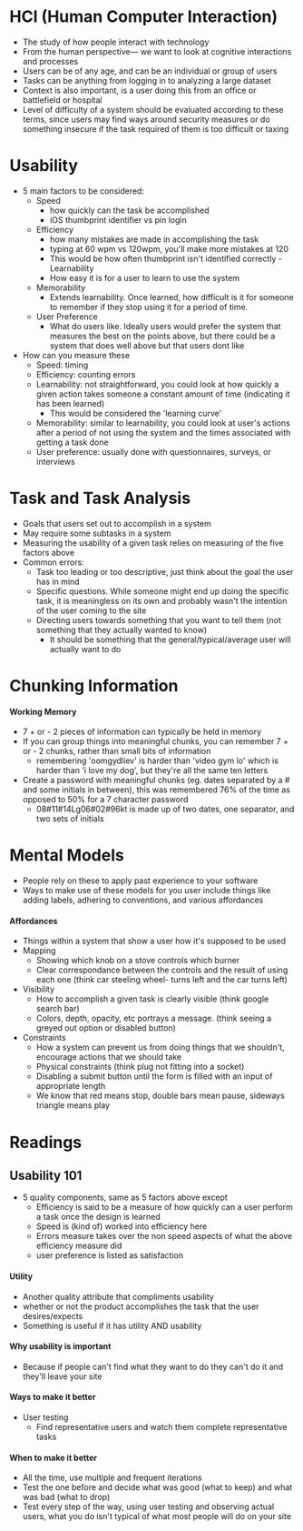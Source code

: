 # HCI (Human Computer Interaction)
- The study of how people interact with technology
- From the human perspective— we want to look at cognitive interactions and processes
- Users can be of any age, and can be an individual or group of users
- Tasks can be anything from logging in to analyzing a large dataset
- Context is also important, is a user doing this from an office or battlefield or hospital
- Level of difficulty of a system should be evaluated according to these terms, since users may find ways around security measures or do something insecure if the task required of them is too difficult or taxing

# Usability
- 5 main factors to be considered:
  - Speed
    - how quickly can the task be accomplished
    - iOS thumbprint identifier vs pin login
  - Efficiency
    - how many mistakes are made in accomplishing the task
    - typing at 60 wpm vs 120wpm, you'll make more mistakes at 120
    - This would be how often thumbprint isn't identified correctly
  -Learnability
    - How easy it is for a user to learn to use the system
  - Memorability
    - Extends learnability.  Once learned, how difficult is it for someone to remember if they stop using it for a period of time.
  - User Preference
    - What do users like.  Ideally users would prefer the system that measures the best on the points above, but there could be a system that does well above but that users dont like
- How can you measure these
  - Speed: timing
  - Efficiency: counting errors
  - Learnability: not straightforward, you could look at how quickly a given action takes someone a constant amount of time (indicating it has been learned)
    - This would be considered the 'learning curve'
  - Memorability: similar to learnability, you could look at user's actions after a period of not using the system and the times associated with getting a task done
  - User preference: usually done with questionnaires, surveys, or interviews 

# Task and Task Analysis
- Goals that users set out to accomplish in a system
- May require some subtasks in a system
- Measuring the usability of a given task relies on measuring of the five factors above
- Common errors:
  - Task too leading or too descriptive, just think about the goal the user has in mind
  - Specific questions.  While someone might end up doing the specific task, it is meaningless on its own and probably wasn't the intention of the user coming to the site
  - Directing users towards something that you want to tell them (not something that they actually wanted to know)
    - It should be something that the general/typical/average user will actually want to do

# Chunking Information
#### Working Memory
- 7 + or - 2 pieces of information can typically be held in memory
- If you can group things into meaningful chunks, you can remember 7 + or - 2 chunks, rather than small bits of information
  - remembering 'oomgydliev' is harder than 'video gym lo' which is harder than 'i love my dog', but they're all the same ten letters
- Create a password with meaningful chunks (eg. dates separated by a # and some initials in between), this was remembered 76% of the time as opposed to 50% for a 7 character password
  - 08#11#14Lg06#02#96kt is made up of two dates, one separator, and two sets of initials

# Mental Models
- People rely on these to apply past experience to your software
- Ways to make use of these models for you user include things like adding labels, adhering to conventions, and various affordances 

#### Affordances
- Things within a system that show a user how it's supposed to be used
- Mapping
  - Showing which knob on a stove controls which burner
  - Clear correspondance between the controls and the result of using each one (think car steeling wheel- turns left and the car turns left) 
- Visibility
  - How to accomplish a given task is clearly visible (think google search bar)
  - Colors, depth, opacity, etc portrays a message. (think seeing a greyed out option or disabled button)
- Constraints
  - How a system can prevent us from doing things that we shouldn't, encourage actions that we should take
  - Physical constraints (think plug not fitting into a socket)
  - Disabling a submit button until the form is filled with an input of appropriate length
  - We know that red means stop, double bars mean pause, sideways triangle means play

# Readings

## Usability 101
- 5 quality components, same as 5 factors above except
  - Efficiency is said to be a measure of how quickly can a user perform a task once the design is learned
  - Speed is (kind of) worked into efficiency here
  - Errors measure takes over the non speed aspects of what the above efficiency measure did
  - user preference is listed as satisfaction

#### Utility
- Another quality attribute that compliments usability
- whether or not the product accomplishes the task that the user desires/expects
- Something is useful if it has utility AND usability

#### Why usability is important
- Because if people can't find what they want to do they can't do it and they'll leave your site

#### Ways to make it better
- User testing
  - Find representative users and watch them complete representative tasks

#### When to make it better
- All the time, use multiple and frequent iterations
- Test the one before and decide what was good (what to keep) and what was bad (what to drop)
- Test every step of the way, using user testing and observing actual users, what you do isn't typical of what most people will do on your site
